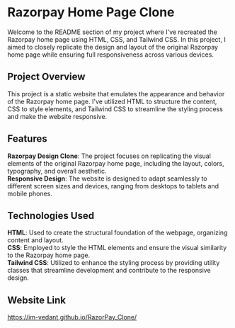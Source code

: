# Razorpay Home Page Clone
Welcome to the README section of my project where I've recreated the Razorpay home page using HTML, CSS, and Tailwind CSS. In this project, I aimed to closely replicate the design and layout of the original Razorpay home page while ensuring full responsiveness across various devices.

## Project Overview
This project is a static website that emulates the appearance and behavior of the Razorpay home page. I've utilized HTML to structure the content, CSS to style elements, and Tailwind CSS to streamline the styling process and make the website responsive.

## Features
**Razorpay Design Clone**: The project focuses on replicating the visual elements of the original Razorpay home page, including the layout, colors, typography, and overall aesthetic.  
**Responsive Design**: The website is designed to adapt seamlessly to different screen sizes and devices, ranging from desktops to tablets and mobile phones.

## Technologies Used
**HTML**: Used to create the structural foundation of the webpage, organizing content and layout.  
**CSS**: Employed to style the HTML elements and ensure the visual similarity to the Razorpay home page.   
**Tailwind CSS**: Utilized to enhance the styling process by providing utility classes that streamline development and contribute to the responsive design.

## Website Link
https://im-vedant.github.io/RazorPay_Clone/
